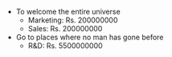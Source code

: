 - To welcome the entire universe
    - Marketing: Rs. 200000000
    - Sales: Rs. 200000000
- Go to places where no man has gone before
    - R&D: Rs. 5500000000
